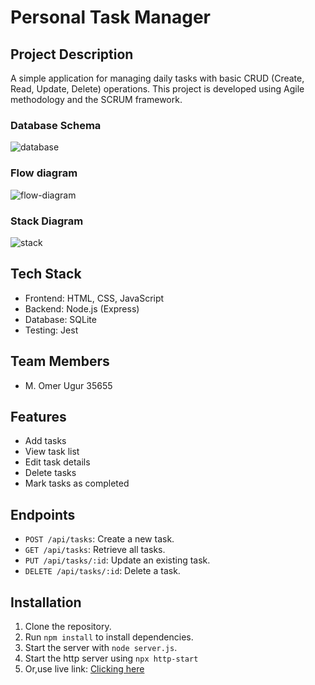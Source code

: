# Personal Task Manager

## Project Description
A simple application for managing daily tasks with basic CRUD (Create, Read, Update, Delete) operations. This project is developed using Agile methodology and the SCRUM framework.

### Database Schema
![database](https://github.com/user-attachments/assets/c17e9d80-7931-4dc1-a975-838d1002d030)

### Flow diagram
![flow-diagram](https://github.com/user-attachments/assets/50671857-d5a5-448c-a57f-0566c302d580)

### Stack Diagram
![stack](https://github.com/user-attachments/assets/fbb18b5c-06f5-4d58-874c-429648d00674)

## Tech Stack
- Frontend: HTML, CSS, JavaScript
- Backend: Node.js (Express)
- Database: SQLite
- Testing: Jest

## Team Members
- M. Omer Ugur 35655
## Features
- Add tasks
- View task list
- Edit task details
- Delete tasks
- Mark tasks as completed

## Endpoints
- `POST /api/tasks`: Create a new task.
- `GET /api/tasks`: Retrieve all tasks.
- `PUT /api/tasks/:id`: Update an existing task.
- `DELETE /api/tasks/:id`: Delete a task.

## Installation
1. Clone the repository.
2. Run `npm install` to install dependencies.
3. Start the server with `node server.js`.
4. Start the http server using `npx http-start`
5. Or,use live link: [Clicking here](https://task-manager-roendsb5q-dav1lexs-projects.vercel.app/)